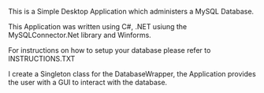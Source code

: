 This is a Simple Desktop Application which administers a MySQL Database. 

This Application was written using C#, .NET usiung the MySQLConnector.Net library and Winforms.

For instructions on how to setup your database please refer to INSTRUCTIONS.TXT

I create a Singleton class for the DatabaseWrapper, the Application provides the user with a GUI to interact with the database.